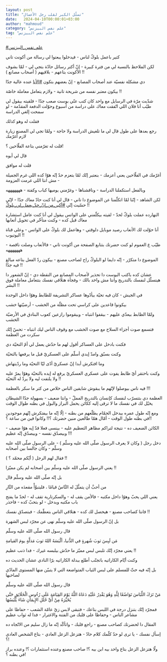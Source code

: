```yaml
---
layout: post
title: "تسلّل الكبر لقلب رجل الأعمال"
date:   2024-04-10T00:00:01+03:00
author: "mahmoud"
category: "علم نفس البيزنس"
tag: "علم نفس البيزنس"
---
```



[<u>\#علم\_نفس\_البيزنس</u>](https://www.facebook.com/hashtag/%D8%B9%D9%84%D9%85_%D9%86%D9%81%D8%B3_%D8%A7%D9%84%D8%A8%D9%8A%D8%B2%D9%86%D8%B3?__eep__=6&__cft__%5b0%5d=AZUIqVb3MSE-0tpaDMQqFeUfTszs7DZO3n5Sx4H9ND89aAM7FXpb9_v5Y7BljUWptHlp38hMxs12NXB630Q8LYU4Z8vRzd2nrR53Fp0LkTT1rZvpK2VijEKwyjyVFh2HCP1zEHGlhSMYQIkB-xgbyQ_LcG3Bt-itLb3ZTLSaE9b3YTh5uxMu524LgTSzjYQeWDg&__tn__=*NK-R)




كتير باعمل بلوكّ لناس - فيدخلوا يبعتوا لي رسالة من أكونت
تاني

لكن الملاحظ بالنسبة لي من فترة كبيرة - إنّ أكتر رسائل
حادّة بتجي لي - لمّا بشوف الأكونت بتاعهم - بلاقيهم ( أصحاب مصانع )
!!




دي مشكلة نفسيّة عند أصحاب المصانع - إنّ بعضهم بتكون
[<u>\#الأنا</u>](https://www.facebook.com/hashtag/%D8%A7%D9%84%D8%A3%D9%86%D8%A7?__eep__=6&__cft__%5b0%5d=AZUIqVb3MSE-0tpaDMQqFeUfTszs7DZO3n5Sx4H9ND89aAM7FXpb9_v5Y7BljUWptHlp38hMxs12NXB630Q8LYU4Z8vRzd2nrR53Fp0LkTT1rZvpK2VijEKwyjyVFh2HCP1zEHGlhSMYQIkB-xgbyQ_LcG3Bt-itLb3ZTLSaE9b3YTh5uxMu524LgTSzjYQeWDg&__tn__=*NK-R)
عنده عالية جدّا

بيكون معتبر نفسه من شريحة تانية - ولازم يتعامل معاملة
خاصّة !!




شدّيت مرّة في الرسايل مع واحد كان كتب عنّي بوست صعب جدّا -
فلقيته بيقول لي طيّب أنا فلان اللي اتّفقت معاك على دراسة من أسبوع وحوّلت
الدفعة المقدّمة - لو سمحت إلغي الدراسة

فقلت له وهو كذلك




رجع بعدها على طول قال لي ما تلغيش الدراسة ولا حاجة -
ولمّا تجي لي المصنع زيارة لازم أغرّمك

قلت له تغرّمني بتاعة الفلّاحين ؟!

قال لي أيوه

قلت له موافق




أغرّمك في الفلّاحين يعني أعزمك - بنعتبر إنّك لمّا بتعزم حدّ
إنّه هوّا كده اللي غرم الجميلة - مش انتا اللي غرمت العزومة




وبالفعل استكملنا الدراسة - وناقشناها - وغرّمني يوميها
كباب وكفتة - هههههههه




لكن الشاهد - إنّنا لمّا اتكلّمنا عن الموضوع دا تاني - قال
لي أنا كنت حادّ معاك جدّا - لإنّي حسّيت إنّي
[<u>\#أكبر\_من\_إنّ\_حدّ\_يعمل\_لي\_بلوكّ</u>](https://www.facebook.com/hashtag/%D8%A3%D9%83%D8%A8%D8%B1_%D9%85%D9%86_%D8%A5%D9%86%D9%91_%D8%AD%D8%AF%D9%91_%D9%8A%D8%B9%D9%85%D9%84_%D9%84%D9%8A_%D8%A8%D9%84%D9%88%D9%83%D9%91?__eep__=6&__cft__%5b0%5d=AZUIqVb3MSE-0tpaDMQqFeUfTszs7DZO3n5Sx4H9ND89aAM7FXpb9_v5Y7BljUWptHlp38hMxs12NXB630Q8LYU4Z8vRzd2nrR53Fp0LkTT1rZvpK2VijEKwyjyVFh2HCP1zEHGlhSMYQIkB-xgbyQ_LcG3Bt-itLb3ZTLSaE9b3YTh5uxMu524LgTSzjYQeWDg&__tn__=*NK-R)
!!




النهارده عملت بلوكّ لحدّ - لقيته بيكلّمني على الواتس بيقول
لي أنا كنت عامل استشارة معاك قبل كده - وكنت متأخّر في تحويل
أتعابها

أنا حوّلت لك الأتعاب رصيد موبايل دلوقتي - وهاعمل لك بلوكّ
على الواتس - وعلى قناة اليوتيوب !!

طيّب ع العموم لو كنت حضرتك بتتابع الصفحة من أكونت تاني -
فالأتعاب وصلت ناقصة - هههههههه




الموضوع دا متكرّر - إنّه دايما لو البلوكّ راح لصاحب مصنع -
بيكون ردّ الفعل بتاعه مبالغ فيه جدّا !!




عشان كده باكتب البوست دا تحذير لأصحاب المصانع من النقطة
دي - إنّ الشعور دا هيتسلّل لنفسك بالتدريج وانتا مش واخد بالك - وفجأة
هتلاقي نفسك بتتعامل معاملة فوق البشر !!




في الجيش - كان فيه تحيّة بيأدّوها عساكر التشريفة للظابط
وهوّا داخل الوحدة

بيكونوا قاعدين على كراسي تحت مظلّة من الخشب - أرضيّتها
خشب

ولمّا الظابط بيعدّي عليهم - بيقفوا انتباه - وبيقوموا
رازعين كعوب البنادق في الأرضيّة الخشب

فتسمع صوت أجزاء السلاح مع صوت الخشب مع وقوف الناس ليك
انتباه - تحسّ إنّك سكرت من العظمة

فكنت بادخل على العساكر أقول لهم ما حدّش يعمل لي أمّ التحيّة
دي




وكنت بسبّق وامدّ إيدي أسلّم على العسكريّ قبل ما يرفعها
بالتحيّة

وما افتكرش أبدا إنّ عسكريّ أدّى ليّا التحيّة وما
ردّيتهاش

وكنت باحتقر أيّ ظابط يفوت على عسكري العسكريّ يرفع له إيده
بالتحيّة وهوّا يمرّ عليه ولا يلتفت ليه ولا يردّ له التحيّة !!

فيه ناس بيوصلوا لإنّهم ما يبقوش شايفين الناس خلاص من كتر
ما سكر بالعظمة !!!




العظمة دي بتتسرّب لنفسك كإنسان بالتدريج المملّ - وانتا
ضعيف - بسهولة جدّا الشيطان يخيّل لك في نفسك ما لا ترقى إليه ككائن يحمل
البراز والبول في بطنه طوال الوقت




ومع إنّه طول عمره بيدخل الحمّام يطلّعهم من بطنه - إلّا إنّه
ما بيفتكرش إنّهم موجودين في بطنه طول الوقت - أمّال همّا طالعين منين حضرتك
؟!! وكانوا فين من ساعة ؟!!




الكائن الضعيف ده - نتيجة لتراكم مظاهر التعظيم عليه -
بينسى فعلا قدّ إيه هوّا ضعيف - وبيصدّق نفسه - وبيصدّق إنّه عظيم !!!




دخل رجل ( وكان لا يعرف الرسول صلّى الله عليه وسلّم ) - على
الرسول صلّى الله عليه وسلّم - وكان جالسا بين أصحابه

فقال لهم الرجل ( أيّكم محمّد ؟ ) !!

يعني الرسول صلّى الله عليه وسلّم بين أصحابه لم يكن
مميّزا !!




بل إنّه صلّى الله عليه وسلّم قال

من أحبَّ أن يتمثَّلَ له النَّاسُ قيامًا ، فليتبوَّأْ مقعدَه من
النَّارِ




يعني اللي يحبّ وهوّا داخل مكتبه - فالأمن يقف له -
والسكرتارية تقف له - لحدّ ما يفتح باب مكتبه
ويدخل - لو بتحبّ كده - فاحذر




فانتا كصاحب مصنع - هيحصل لك كده - هتلاقي الناس بتعظّمك -
فبتصدّق نفسك !!




بل إنّ الرسول صلّى الله عليه وسلّم نهى عن مجرّد لبس
الشهرة

قال رسول الله صلّى الله عليه وسلّم

مَن لَبِسَ ثوبَ شُهرةٍ في الدُّنيا، ألْبَسَهُ اللهُ ثوبَ مَذلَّةٍ يومَ
القيامةِ




يعني مجرّد إنّك تلبس لبس مميّز ما حدّش بيلبسه غيرك - فدا ذنب
عظيم !!




وكنت أيّام الكاراتيه باتجنّب أطلع ببدلة الكاراتيه برّا
النادي عشان الحديث ده




بل إنّه فيه حثّ للمسلم على لبس الثياب المتواضعة التي لا
يتبيّن منها المستوى المادّي لصاحبها




قال رسول الله صلّى الله عليه وسلّم

مَنْ تَرَكَ اللِّبَاسَ تَوَاضُعًا لِلَّهِ وَهُوَ يَقْدِرُ عَلَيْهِ دَعَاهُ اللَّهُ يَوْمَ
القِيَامَةِ عَلَى رُءُوسِ الْخَلَائِقِ حَتَّى يُخَيِّرَهُ مِنْ أَيِّ حُلَلِ الإِيمَانِ شَاءَ يَلْبَسُهَا




فمجرّد إنّك بتنزل درجة في اللبس بتاعك - فتبقى لابس زيّ عامّة
الشعب - حفاظا على مشاعر الناس - وحفاظا على قلبك من الفتنة والاغترار -
فدا له ثواب عظيم




المقال دا لحضرتك كصاحب مصنع - راجع قلبك - واتأكّد إنّه ما
زال سليم من الاتّجاه ده




إسأل نفسك - يا ترى لو حدّ كلّمك كلام حادّ - هتزعل الزعل
العادي - بتاع الشخص العادي ؟!

ولّا هتزعل الزعل بتاع واحد بيه ابن بيه ؟! صاحب مصنع وعنده
استثمارات ؟! وعنده براز في بطنه ؟!
